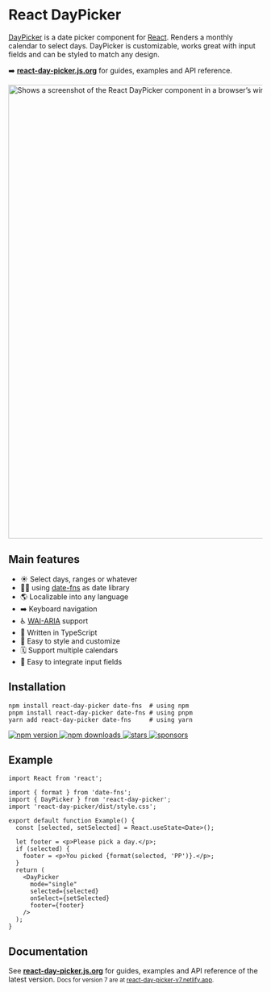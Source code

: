 # React DayPicker

[DayPicker](http://react-day-picker.js.org) is a date picker component for [React](https://reactjs.org). Renders a monthly calendar to select days. DayPicker is customizable, works great with input fields and can be styled to match any design.

➡️ **[react-day-picker.js.org](http://react-day-picker.js.org)** for guides, examples and API reference.

<a href="http://react-day-picker.js.org">
  <picture>
    <source media="(prefers-color-scheme: dark)" srcSet="https://user-images.githubusercontent.com/120693/188241991-19d0e8a1-230a-48c8-8477-3c90d4e36197.png"/>
    <source media="(prefers-color-scheme: light)" srcSet="https://user-images.githubusercontent.com/120693/188238076-311ec6d1-503d-4c21-8ffe-d89faa60e40f.png"/>
    <img alt="Shows a screenshot of the React DayPicker component in a browser’s window." width="900" />
  </picture>
</a>

## Main features

- ☀️ Select days, ranges or whatever
- 🧘‍♀️ using [date-fns](http://date-fns.org) as date library
- 🌎 Localizable into any language
- ➡️ Keyboard navigation
- ♿️ [WAI-ARIA](https://developer.mozilla.org/en-US/docs/Web/Accessibility/ARIA) support
- 🤖 Written in TypeScript
- 🎨 Easy to style and customize
- 🗓 Support multiple calendars
- 📄 Easy to integrate input fields

## Installation

```shell
npm install react-day-picker date-fns  # using npm
pnpm install react-day-picker date-fns # using pnpm
yarn add react-day-picker date-fns     # using yarn
```

<a href="https://www.npmjs.com/package/react-day-picker">
  <img src="https://img.shields.io/npm/v/react-day-picker.svg?style=flat-square" alt="npm version"/>
</a> <a href="http://npm-stat.com/charts.html?package=react-day-picker">
  <img src="https://img.shields.io/npm/dm/react-day-picker.svg?style=flat-square" alt="npm downloads"/>
</a> <a href="https://github.com/gpbl/react-day-picker/stargazers">
<img src="https://img.shields.io/github/stars/gpbl/react-day-picker?style=flat-square" alt="stars"/>
</a> <a href="https://github.com/sponsors/gpbl">
  <img src="https://img.shields.io/github/sponsors/gpbl?style=flat-square" alt="sponsors"/>
</a>

## Example

```tsx
import React from 'react';

import { format } from 'date-fns';
import { DayPicker } from 'react-day-picker';
import 'react-day-picker/dist/style.css';

export default function Example() {
  const [selected, setSelected] = React.useState<Date>();

  let footer = <p>Please pick a day.</p>;
  if (selected) {
    footer = <p>You picked {format(selected, 'PP')}.</p>;
  }
  return (
    <DayPicker
      mode="single"
      selected={selected}
      onSelect={setSelected}
      footer={footer}
    />
  );
}
```

## Documentation

See **[react-day-picker.js.org](http://react-day-picker.js.org)** for guides, examples and API reference of the latest version.
<small>Docs for version 7 are at <a href="https://react-day-picker-v7.netlify.app" target="_blank">react-day-picker-v7.netlify.app</a>.</small>
